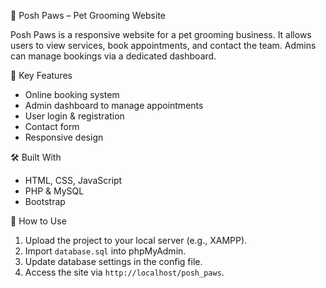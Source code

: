 🐾 Posh Paws – Pet Grooming Website

Posh Paws is a responsive website for a pet grooming business. It allows users to view services, book appointments, and contact the team. Admins can manage bookings via a dedicated dashboard.

🔧 Key Features

* Online booking system
* Admin dashboard to manage appointments
* User login & registration
* Contact form
* Responsive design

🛠️ Built With

* HTML, CSS, JavaScript
* PHP & MySQL
* Bootstrap
  
 🚀 How to Use
 
1. Upload the project to your local server (e.g., XAMPP).
2. Import `database.sql` into phpMyAdmin.
3. Update database settings in the config file.
4. Access the site via `http://localhost/posh_paws`.
